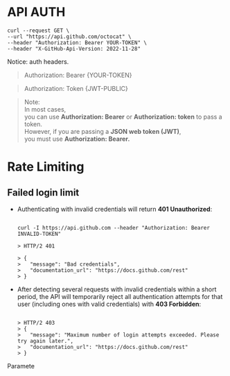 # API AUTH
    curl --request GET \
    --url "https://api.github.com/octocat" \
    --header "Authorization: Bearer YOUR-TOKEN" \
    --header "X-GitHub-Api-Version: 2022-11-28"

Notice: auth headers.

> Authorization: Bearer {YOUR-TOKEN}

> Authorization: Token {JWT-PUBLIC}


> Note:  
> In most cases,  
> you can use **Authorization: Bearer** or **Authorization: token** to pass a token.  
> However, if you are passing a **JSON web token (JWT)**,  
> you must use **Authorization: Bearer.**


# Rate Limiting

## Failed login limit

-  Authenticating with invalid credentials will return **401 Unauthorized**:
 
   ```shell

   curl -I https://api.github.com --header "Authorization: Bearer INVALID-TOKEN" 

   > HTTP/2 401     
   
   > { 
   >   "message": "Bad credentials",
   >   "documentation_url": "https://docs.github.com/rest"
   > } 
   
   ```


-  After detecting several requests with invalid credentials within a short period, the API will temporarily reject all authentication attempts for that user (including ones with valid credentials) with **403 Forbidden**:
    ```shell
    
    > HTTP/2 403
    > {
    >   "message": "Maximum number of login attempts exceeded. Please try again later.",
    >   "documentation_url": "https://docs.github.com/rest"
    > }
    
    ```


Paramete
